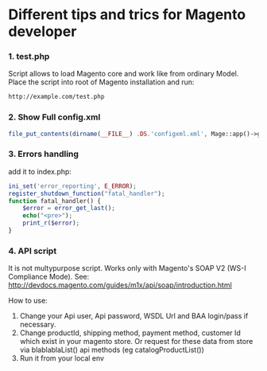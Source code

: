 # Different tips and trics for Magento developer

### 1. test.php

Script allows to load Magento core and work like from ordinary Model. Place the script into root of Magento installation and run:
```sh
http://example.com/test.php
```
### 2. Show Full config.xml

```php
file_put_contents(dirname(__FILE__) .DS.'configxml.xml', Mage::app()->getConfig()->getXmlString());
```

###  3. Errors handling

add it to index.php:
```php
ini_set('error_reporting', E_ERROR);
register_shutdown_function("fatal_handler");
function fatal_handler() {
	$error = error_get_last();
	echo("<pre>");
	print_r($error);
}
```
### 4. API script

It is not multypurpose script. Works only with Magento's SOAP V2 (WS-I Compliance Mode).
See: http://devdocs.magento.com/guides/m1x/api/soap/introduction.html

How to use:
1. Change your Api user, Api password, WSDL Url and BAA login/pass if necessary. 
2. Change productId, shipping method, payment method, customer Id which exist in your magento store.
Or request for these data from store via blablablaList() api methods (eg catalogProductList())
3. Run it from your local env
